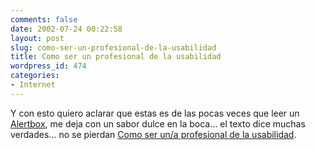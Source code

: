 ```yaml
---
comments: false
date: 2002-07-24 00:22:58
layout: post
slug: como-ser-un-profesional-de-la-usabilidad
title: Como ser un profesional de la usabilidad
wordpress_id: 474
categories:
- Internet
---
```


Y con esto quiero aclarar que estas es de las pocas veces que leer un [Alertbox](http://www.useit.com/alertbox/), me deja con un sabor dulce en la boca… el texto dice muchas verdades… no se pierdan [Como ser un/a profesional de la usabilidad](http://www.useit.com/alertbox/20020722.html).




 

